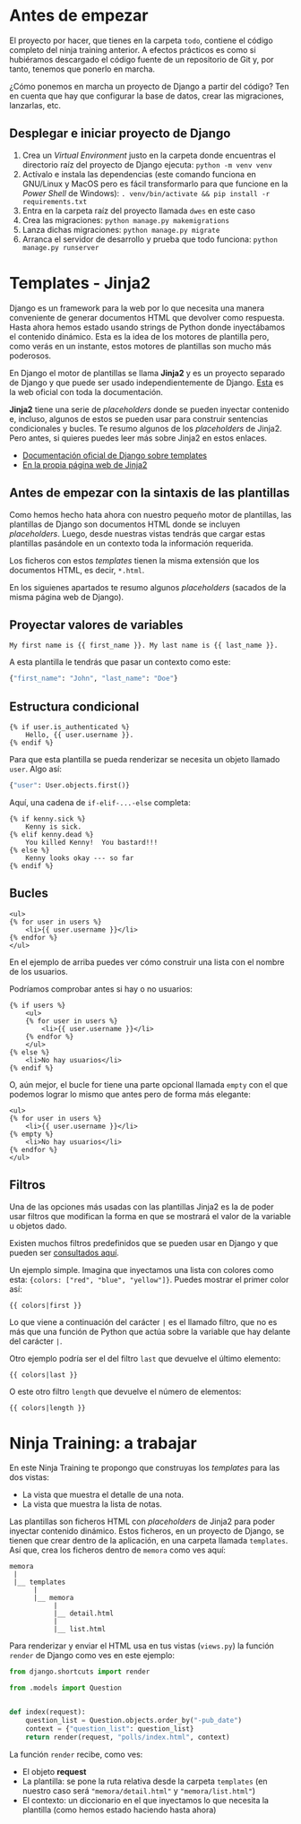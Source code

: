 # Antes de empezar
El proyecto por hacer, que tienes en la carpeta `todo`, contiene el código completo del ninja training anterior. A efectos prácticos es como si hubiéramos descargado el código fuente de un repositorio de Git y, por tanto, tenemos que ponerlo en marcha.

¿Cómo ponemos en marcha un proyecto de Django a partir del código? Ten en cuenta que hay que configurar la base de datos, crear las migraciones, lanzarlas, etc.

## Desplegar e iniciar proyecto de Django
1. Crea un *Virtual Environment* justo en la carpeta donde encuentras el directorio raíz del proyecto de Django ejecuta: `python -m venv venv`
2. Actívalo e instala las dependencias (este comando funciona en GNU/Linux y MacOS pero es fácil transformarlo para que funcione en la *Power Shell* de Windows): `. venv/bin/activate && pip install -r requirements.txt`
3. Entra en la carpeta raíz del proyecto llamada `dwes` en este caso
3. Crea las migraciones: `python manage.py makemigrations`
4. Lanza dichas migraciones: `python manage.py migrate`
5. Arranca el servidor de desarrollo y prueba que todo funciona: `python manage.py runserver`

# Templates - Jinja2
Django es un framework para la web por lo que necesita una manera conveniente de generar documentos HTML que devolver como respuesta. Hasta ahora hemos estado usando strings de Python donde inyectábamos el contenido dinámico. Esta es la idea de los motores de plantilla pero, como verás en un instante, estos motores de plantillas son mucho más poderosos.

En Django el motor de plantillas se llama **Jinja2** y es un proyecto separado de Django y que puede ser usado independientemente de Django. [Esta](https://jinja.palletsprojects.com/en/3.1.x/) es la web oficial con toda la documentación.

**Jinja2** tiene una serie de *placeholders* donde se pueden inyectar contenido e, incluso, algunos de estos se pueden usar para construir sentencias condicionales y bucles. Te resumo algunos de los *placeholders* de Jinja2. Pero antes, si quieres puedes leer más sobre Jinja2 en estos enlaces.

- [Documentación oficial de Django sobre templates](https://docs.djangoproject.com/en/5.0/topics/templates/)
- [En la propia página web de Jinja2](https://jinja.palletsprojects.com/en/3.1.x/)

## Antes de empezar con la sintaxis de las plantillas
Como hemos hecho hata ahora con nuestro pequeño motor de plantillas, las plantillas de Django son documentos HTML donde se incluyen *placeholders*. Luego, desde nuestras vistas tendrás que cargar estas plantillas pasándole en un contexto toda la información requerida.

Los ficheros con estos *templates* tienen la misma extensión que los documentos HTML, es decir, `*.html`.

En los siguienes apartados te resumo algunos *placeholders* (sacados de la misma página web de Django).

## Proyectar valores de variables

``` html+django
My first name is {{ first_name }}. My last name is {{ last_name }}.

```

A esta plantilla le tendrás que pasar un contexto como este:

``` python
{"first_name": "John", "last_name": "Doe"}
```

## Estructura condicional

``` html+django
{% if user.is_authenticated %}
    Hello, {{ user.username }}.
{% endif %}
```

Para que esta plantilla se pueda renderizar se necesita un objeto llamado `user`. Algo así:

``` python
{"user": User.objects.first()}
```

Aquí, una cadena de `if-elif-...-else` completa:

``` html+django
{% if kenny.sick %}
    Kenny is sick.
{% elif kenny.dead %}
    You killed Kenny!  You bastard!!!
{% else %}
    Kenny looks okay --- so far
{% endif %}
```

## Bucles

``` html+django
<ul>
{% for user in users %}
    <li>{{ user.username }}</li>
{% endfor %}
</ul>
```

En el ejemplo de arriba puedes ver cómo construir una lista con el nombre de los usuarios.

Podríamos comprobar antes si hay o no usuarios:

``` html+django
{% if users %}
    <ul>
    {% for user in users %}
        <li>{{ user.username }}</li>
    {% endfor %}
    </ul>
{% else %}
    <li>No hay usuarios</li>
{% endif %}
```

O, aún mejor, el bucle for tiene una parte opcional llamada `empty` con el que podemos lograr lo mismo que antes pero de forma más elegante:

``` html+django
<ul>
{% for user in users %}
    <li>{{ user.username }}</li>
{% empty %}
    <li>No hay usuarios</li>
{% endfor %}
</ul>
```

## Filtros
Una de las opciones más usadas con las plantillas Jinja2 es la de poder usar filtros que modifican la forma en que se mostrará el valor de la variable u objetos dado.

Existen muchos filtros predefinidos que se pueden usar en Django y que pueden ser [consultados aquí](https://docs.djangoproject.com/en/5.0/ref/templates/builtins/#ref-templates-builtins-filters).

Un ejemplo simple. Imagina que inyectamos una lista con colores como esta: `{colors: ["red", "blue", "yellow"]}`. Puedes mostrar el primer color así:

``` html+django
{{ colors|first }}
```

Lo que viene a continuación del carácter `|` es el llamado filtro, que no es más que una función de Python que actúa sobre la variable que hay delante del carácter `|`.

Otro ejemplo podría ser el del filtro `last` que devuelve el último elemento:

``` html+django
{{ colors|last }}
```

O este otro filtro `length` que devuelve el número de elementos:

``` html+django
{{ colors|length }}
```

# Ninja Training: a trabajar
En este Ninja Training te propongo que construyas los *templates* para las dos vistas:

- La vista que muestra el detalle de una nota.
- La vista que muestra la lista de notas.

Las plantillas son ficheros HTML con *placeholders* de Jinja2 para poder inyectar contenido dinámico. Estos ficheros, en un proyecto de Django, se tienen que crear dentro de la aplicación, en una carpeta llamada `templates`. Así que, crea los ficheros dentro de `memora` como ves aquí:

``` shell
memora
 |
 |__ templates
      |
	  |__ memora
	       |
		   |__ detail.html
		   |
		   |__ list.html
```

Para renderizar y enviar el HTML usa en tus vistas (`views.py`) la función `render` de Django como ves en este ejemplo:

``` python
from django.shortcuts import render

from .models import Question


def index(request):
    question_list = Question.objects.order_by("-pub_date")
    context = {"question_list": question_list}
    return render(request, "polls/index.html", context)
```

La función `render` recibe, como ves:

- El objeto **request**
- La plantilla: se pone la ruta relativa desde la carpeta `templates` (en nuestro caso será `"memora/detail.html"` y `"memora/list.html"`)
- El contexto: un diccionario en el que inyectamos lo que necesita la plantilla (como hemos estado haciendo hasta ahora)
